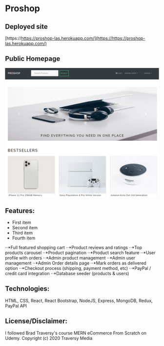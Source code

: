 # Proshop

## Deployed site
[https://https://proshop-las.herokuapp.com/](https://https://proshop-las.herokuapp.com/)

## Public Homepage

![](Capture.PNG)

## Features:
<ul>
<li>First item</li>
<li>Second item</li>
<li>Third item</li>
<li>Fourth item</li>
</ul>
⋅⋅*Full featured shopping cart
⋅⋅*Product reviews and ratings
⋅⋅*Top products carousel
⋅⋅*Product pagination
⋅⋅*Product search feature
⋅⋅*User profile with orders
⋅⋅*Admin product management
⋅⋅*Admin user management
⋅⋅*Admin Order details page
⋅⋅*Mark orders as delivered option
⋅⋅*Checkout process (shipping, payment method, etc)
⋅⋅*PayPal / credit card integration
⋅⋅*Database seeder (products & users)

## Technologies:
HTML, CSS, React, React Bootstrap, NodeJS, Express, MongoDB, Redux, PayPal API

## License/Disclaimer:
I followed Brad Traversy's course MERN eCommerce From Scratch on Udemy.
Copyright (c) 2020 Traversy Media

